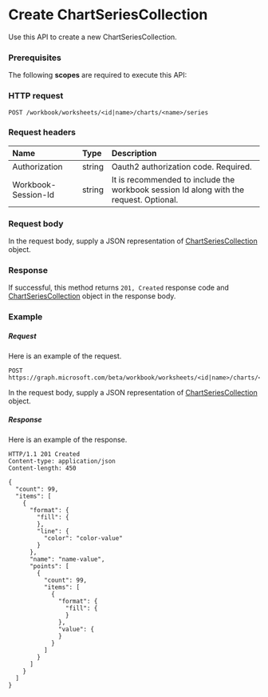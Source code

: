 # Create ChartSeriesCollection

Use this API to create a new ChartSeriesCollection.
### Prerequisites
The following **scopes** are required to execute this API: 
### HTTP request
<!-- { "blockType": "ignored" } -->
```http
POST /workbook/worksheets/<id|name>/charts/<name>/series

```
### Request headers
| Name       | Type | Description|
|:---------------|:--------|:----------|
| Authorization  |string | Oauth2 authorization code. Required.| 
| Workbook-Session-Id  |string |It is recommended to include the workbook session Id along with the request. Optional.|

### Request body
In the request body, supply a JSON representation of [ChartSeriesCollection](../resources/chartseriescollection.md) object.


### Response
If successful, this method returns `201, Created` response code and [ChartSeriesCollection](../resources/chartseriescollection.md) object in the response body.

### Example
##### Request
Here is an example of the request.
<!-- {
  "blockType": "request",
  "name": "create_chartseriescollection_from_chart"
}-->
```http
POST https://graph.microsoft.com/beta/workbook/worksheets/<id|name>/charts/<name>
```
In the request body, supply a JSON representation of [ChartSeriesCollection](../resources/chartseriescollection.md) object.
##### Response
Here is an example of the response.
<!-- {
  "blockType": "response",
  "truncated": false,
  "@odata.type": "microsoft.graph.chartseriescollection"
} -->
```http
HTTP/1.1 201 Created
Content-type: application/json
Content-length: 450

{
  "count": 99,
  "items": [
    {
      "format": {
        "fill": {
        },
        "line": {
          "color": "color-value"
        }
      },
      "name": "name-value",
      "points": [
        {
          "count": 99,
          "items": [
            {
              "format": {
                "fill": {
                }
              },
              "value": {
              }
            }
          ]
        }
      ]
    }
  ]
}
```

<!-- uuid: 8fcb5dbc-d5aa-4681-8e31-b001d5168d79
2015-10-25 14:57:30 UTC -->
<!-- {
  "type": "#page.annotation",
  "description": "Create ChartSeriesCollection",
  "keywords": "",
  "section": "documentation",
  "tocPath": ""
}-->